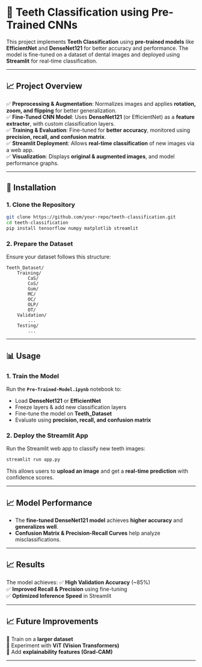 # 🦷 Teeth Classification using Pre-Trained CNNs

This project implements **Teeth Classification** using **pre-trained models** like **EfficientNet** and **DenseNet121** for better accuracy and performance. The model is fine-tuned on a dataset of dental images and deployed using **Streamlit** for real-time classification.

---

## 📈 Project Overview

✅ **Preprocessing & Augmentation**: Normalizes images and applies **rotation, zoom, and flipping** for better generalization.  
✅ **Fine-Tuned CNN Model**: Uses **DenseNet121** (or EfficientNet) as a **feature extractor**, with custom classification layers.  
✅ **Training & Evaluation**: Fine-tuned for **better accuracy**, monitored using **precision, recall, and confusion matrix**.  
✅ **Streamlit Deployment**: Allows **real-time classification** of new images via a web app.  
✅ **Visualization**: Displays **original & augmented images**, and model performance graphs.  

---

## 🚀 Installation

### **1. Clone the Repository**
```sh
git clone https://github.com/your-repo/teeth-classification.git
cd teeth-classification
pip install tensorflow numpy matplotlib streamlit
```

### **2. Prepare the Dataset**
Ensure your dataset follows this structure:
```
Teeth_Dataset/
    Training/
        CaS/
        CoS/
        Gum/
        MC/
        OC/
        OLP/
        OT/
    Validation/
        ...
    Testing/
        ...
```

---

## 📊 Usage

### **1. Train the Model**
Run the **`Pre-Trained-Model.ipynb`** notebook to:
- Load **DenseNet121** or **EfficientNet**  
- Freeze layers & add new classification layers  
- Fine-tune the model on **Teeth_Dataset**  
- Evaluate using **precision, recall, and confusion matrix**  

### **2. Deploy the Streamlit App**
Run the Streamlit web app to classify new teeth images:
```sh
streamlit run app.py
```
This allows users to **upload an image** and get a **real-time prediction** with confidence scores.

---

## 📈 Model Performance
- The **fine-tuned DenseNet121 model** achieves **higher accuracy** and **generalizes well**.
- **Confusion Matrix & Precision-Recall Curves** help analyze misclassifications.

---

## 📈 Results
The model achieves:
✅ **High Validation Accuracy** (~85%)  
✅ **Improved Recall & Precision** using fine-tuning  
✅ **Optimized Inference Speed** in Streamlit  

---

## 📈 Future Improvements
🚀 Train on a **larger dataset**  
🚀 Experiment with **ViT (Vision Transformers)**  
🚀 Add **explainability features (Grad-CAM)**  

---
